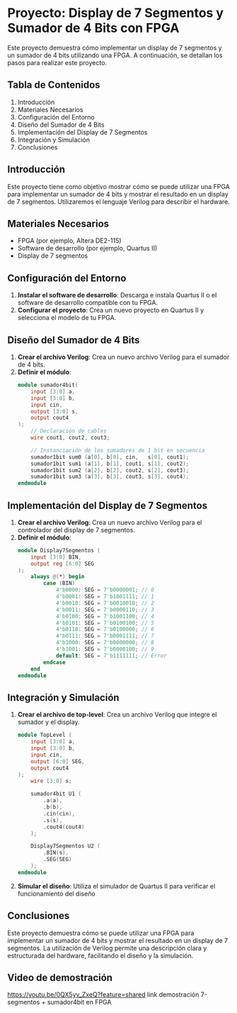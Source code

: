 # Proyecto: Display de 7 Segmentos y Sumador de 4 Bits con FPGA

Este proyecto demuestra cómo implementar un display de 7 segmentos y un sumador de 4 bits utilizando una FPGA. A continuación, se detallan los pasos para realizar este proyecto.

## Tabla de Contenidos
1. Introducción
2. Materiales Necesarios
3. Configuración del Entorno
4. Diseño del Sumador de 4 Bits
5. Implementación del Display de 7 Segmentos
6. Integración y Simulación
7. Conclusiones

## Introducción
Este proyecto tiene como objetivo mostrar cómo se puede utilizar una FPGA para implementar un sumador de 4 bits y mostrar el resultado en un display de 7 segmentos. Utilizaremos el lenguaje Verilog para describir el hardware.

## Materiales Necesarios
- FPGA (por ejemplo, Altera DE2-115)
- Software de desarrollo (por ejemplo, Quartus II)
- Display de 7 segmentos

## Configuración del Entorno
1. **Instalar el software de desarrollo**: Descarga e instala Quartus II o el software de desarrollo compatible con tu FPGA.
2. **Configurar el proyecto**: Crea un nuevo proyecto en Quartus II y selecciona el modelo de tu FPGA.

## Diseño del Sumador de 4 Bits
1. **Crear el archivo Verilog**: Crea un nuevo archivo Verilog para el sumador de 4 bits.
2. **Definir el módulo**:
    ```verilog
    module sumador4bit(
        input [3:0] a,
        input [3:0] b,
        input cin,
        output [3:0] s,
        output cout4
    );
        // Declaración de cables
        wire cout1, cout2, cout3;

        // Instanciación de los sumadores de 1 bit en secuencia
        sumador1bit sum0 (a[0], b[0], cin,   s[0], cout1);
        sumador1bit sum1 (a[1], b[1], cout1, s[1], cout2);
        sumador1bit sum2 (a[2], b[2], cout2, s[2], cout3);
        sumador1bit sum3 (a[3], b[3], cout3, s[3], cout4);
    endmodule
    ```

## Implementación del Display de 7 Segmentos
1. **Crear el archivo Verilog**: Crea un nuevo archivo Verilog para el controlador del display de 7 segmentos.
2. **Definir el módulo**:
    ```verilog
    module Display7Segmentos (
        input [3:0] BIN,
        output reg [6:0] SEG
    );
        always @(*) begin
            case (BIN)
                4'b0000: SEG = 7'b0000001; // 0
                4'b0001: SEG = 7'b1001111; // 1
                4'b0010: SEG = 7'b0010010; // 2
                4'b0011: SEG = 7'b0000110; // 3
                4'b0100: SEG = 7'b1001100; // 4
                4'b0101: SEG = 7'b0100100; // 5
                4'b0110: SEG = 7'b0100000; // 6
                4'b0111: SEG = 7'b0001111; // 7
                4'b1000: SEG = 7'b0000000; // 8
                4'b1001: SEG = 7'b0000100; // 9
                default: SEG = 7'b1111111; // Error
            endcase
        end
    endmodule
    ```

## Integración y Simulación
1. **Crear el archivo de top-level**: Crea un archivo Verilog que integre el sumador y el display.
    ```verilog
    module TopLevel (
        input [3:0] a,
        input [3:0] b,
        input cin,
        output [6:0] SEG,
        output cout4
    );
        wire [3:0] s;

        sumador4bit U1 (
            .a(a),
            .b(b),
            .cin(cin),
            .s(s),
            .cout4(cout4)
        );

        Display7Segmentos U2 (
            .BIN(s),
            .SEG(SEG)
        );
    endmodule
    ```

2. **Simular el diseño**: Utiliza el simulador de Quartus II para verificar el funcionamiento del diseño
   
## Conclusiones
Este proyecto demuestra cómo se puede utilizar una FPGA para implementar un sumador de 4 bits y mostrar el resultado en un display de 7 segmentos. La utilización de Verilog permite una descripción clara y estructurada del hardware, facilitando el diseño y la simulación.

## Video de demostración

https://youtu.be/0QX5yv_ZxeQ?feature=shared link demostración 7-segmentos + sumador4bit en FPGA
